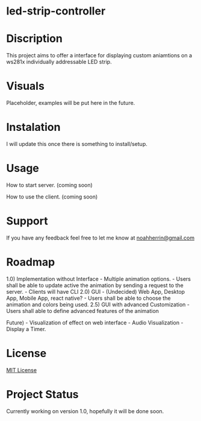 # led-strip-controller

# Discription

This project aims to offer a interface for displaying custom aniamtions on a ws281x individually addressable LED strip. 

# Visuals

Placeholder, examples will be put here in the future. 

# Instalation

I will update this once there is something to install/setup.

# Usage

How to start server. (coming soon)

How to use the client. (coming soon)

# Support

If you have any feedback feel free to let me know at noahherrin@gmail.com
# Roadmap

1.0) Implementation without Interface
    - Multiple animation options.
    - Users shall be able to update active the animation by sending a request to the server.
    - Clients will have  CLI
2.0) GUI
    - (Undecided) Web App, Desktop App, Mobile App, react native?
    - Users shall be able to choose the animation and colors being used.
2.5) GUI with advanced Customization
    - Users shall able to define advanced features of the animation

Future)
    - Visualization of effect on web interface
    - Audio Visualization
    - Display a Timer. 

# License

[MIT License](LICENSE)

# Project Status

Currently working on version 1.0, hopefully it will be done soon.